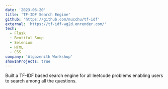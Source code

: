 ```yaml
---
date: '2023-06-20'
title: 'TF-IDF Search Engine'
github: 'https://github.com/mucchu/tf-idf'
external: 'https://tf-idf-wg2d.onrender.com/'
tech:
  - Flask
  - Beutiful Soup
  - Selenium
  - HTML
  - CSS
company: 'Algozenith Workshop'
showInProjects: true
---
```


Built a TF-IDF based search engine for all leetcode problems enabling users to search among all the questions.
